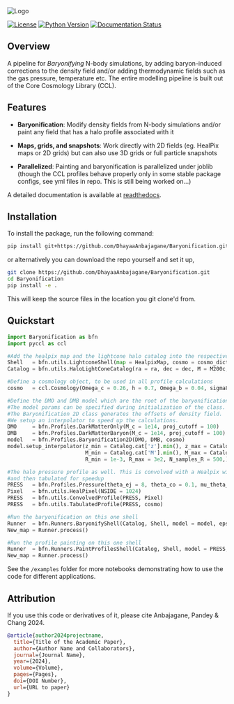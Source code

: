 <picture>
  <source media="(prefers-color-scheme: dark)" srcset="https://raw.githubusercontent.com/DhayaaAnbajagane/Baryonification/main/docs/source/LOGO_dark.png">
  <source media="(prefers-color-scheme: light)" srcset="https://raw.githubusercontent.com/DhayaaAnbajagane/Baryonification/main/docs/source/LOGO_light.png">
  <img alt="Logo" src="https://raw.githubusercontent.com/DhayaaAnbajagane/Baryonification/main/docs/source/LOGO_dark.png" title="Logo">
</picture>

[![License](https://img.shields.io/badge/license-MIT-blue.svg)](LICENSE)
[![Python Version](https://img.shields.io/badge/python-3.6%2B-blue.svg)](https://www.python.org/downloads/)
[![Documentation Status](https://img.shields.io/readthedocs/baryonification)](https://baryonification.readthedocs.io/en/latest)

## Overview

A pipeline for *Baryonifying* N-body simulations, by adding baryon-induced corrections to the density field and/or adding thermodynamic fields such as the gas pressure, temperature etc. The entire modelling pipeline is built out of the Core Cosmology Library (CCL).

## Features

- **Baryonification**: Modify density fields from N-body simulations and/or paint any field that has a halo profile associated with it


- **Maps, grids, and snapshots**: Work directly with 2D fields (eg. HealPix maps or 2D grids) but can also use 3D grids or full particle snapshots


- **Parallelized**: Painting and baryonification is parallelized under joblib (though the CCL profiles behave properly only in some stable package configs, see yml files in repo. This is still being worked on...)


A detailed documentation is available at [readthedocs](https://baryonification.readthedocs.io/en/latest).

## Installation

To install the package, run the following command:

```bash
pip install git+https://github.com/DhayaaAnbajagane/Baryonification.git
```

or alternatively you can download the repo yourself and set it up,

```bash
git clone https://github.com/DhayaaAnbajagane/Baryonification.git
cd Baryonification
pip install -e .
```

This will keep the source files in the location you git clone'd from.


## Quickstart

```python
import Baryonification as bfn
import pyccl as ccl

#Add the healpix map and the lightcone halo catalog into the respective data objects
Shell   = bfn.utils.LightconeShell(map = HealpixMap, cosmo = cosmo_dict)
Catalog = bfn.utils.HaloLightConeCatalog(ra = ra, dec = dec, M = M200c, z = z, cdelta = c200c)

#Define a cosmology object, to be used in all profile calculations
cosmo   = ccl.Cosmology(Omega_c = 0.26, h = 0.7, Omega_b = 0.04, sigma8 = 0.8, n_s = 0.96)

#Define the DMO and DMB model which are the root of the baryonification routine
#The model params can be specified during initialization of the class.
#The Baryonification 2D class generates the offsets of density field.
#We setup an interpolator to speed up the calculations.
DMO     = bfn.Profiles.DarkMatterOnly(M_c = 1e14, proj_cutoff = 100)
DMB     = bfn.Profiles.DarkMatterBaryon(M_c = 1e14, proj_cutoff = 100)
model   = bfn.Profiles.Baryonification2D(DMO, DMB, cosmo)
model.setup_interpolator(z_min = Catalog.cat['z'].min(), z_max = Catalog.cat['z'].max(), N_samples_z = 10,
                         M_min = Catalog.cat['M'].min(), M_max = Catalog.cat['M'].max(), N_samples_M = 10,
                         R_min = 1e-3, R_max = 3e2, N_samples_R = 500,)

#The halo pressure profile as well. This is convolved with a Healpix window function
#and then tabulated for speedup
PRESS   = bfn.Profiles.Pressure(theta_ej = 8, theta_co = 0.1, mu_theta_ej = 0.1)
Pixel   = bfn.utils.HealPixel(NSIDE = 1024)
PRESS   = bfn.utils.ConvolvedProfile(PRESS, Pixel)
PRESS   = bfn.utils.TabulatedProfile(PRESS, cosmo)

#Run the baryonification on this one shell
Runner  = bfn.Runners.BaryonifyShell(Catalog, Shell, model = model, epsilon_max = 20)
New_map = Runner.process()

#Run the profile painting on this one shell
Runner  = bfn.Runners.PaintProfilesShell(Catalog, Shell, model = PRESS, epsilon_max = 20)
New_map = Runner.process()
```

See the ```/examples``` folder for more notebooks demonstrating how to use the code for different applications.

## Attribution

If you use this code or derivatives of it, please cite Anbajagane, Pandey & Chang 2024.

```bibtex
@article{author2024projectname,
  title={Title of the Academic Paper},
  author={Author Name and Collaborators},
  journal={Journal Name},
  year={2024},
  volume={Volume},
  pages={Pages},
  doi={DOI Number},
  url={URL to paper}
}
```
